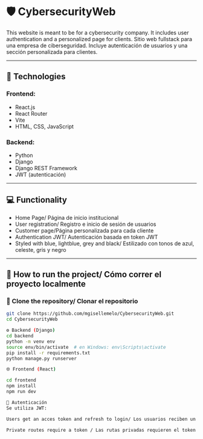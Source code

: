 # 🛡️ CybersecurityWeb

This website is meant to be for a cybersecurity company. It includes user authentication and a personalized page for clients.
Sitio web fullstack para una empresa de ciberseguridad. Incluye autenticación de usuarios y una sección personalizada para clientes.

---

## 🚀 Technologies

### Frontend:
- React.js
- React Router
- Vite
- HTML, CSS, JavaScript

### Backend:
- Python
- Django
- Django REST Framework
- JWT (autenticación)

---

## 💻 Functionality

- Home Page/ Página de inicio institucional
- User registration/ Registro e inicio de sesión de usuarios
- Customer page/Página personalizada para cada cliente
- Authentication JWT/ Autenticación basada en token JWT
- Styled with blue, lightblue, grey and black/ Estilizado con tonos de azul, celeste, gris y negro

---

## 🧪 How to run the project/ Cómo correr el proyecto localmente

### 📁 Clone the repository/ Clonar el repositorio

```bash
git clone https://github.com/mgisellemelo/CybersecurityWeb.git
cd CybersecurityWeb

⚙️ Backend (Django)
cd backend
python -m venv env
source env/bin/activate  # en Windows: env\Scripts\activate
pip install -r requirements.txt
python manage.py runserver

🌐 Frontend (React)

cd frontend
npm install
npm run dev

🧾 Autenticación
Se utiliza JWT:

Users get an acces token and refresh to login/ Los usuarios reciben un token de acceso y refresh al iniciar sesión.

Private routes require a token / Las rutas privadas requieren el token.
